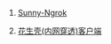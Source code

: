 

1. [Sunny-Ngrok](https://www.ngrok.cc/)

2. [花生壳(内网穿透)客户端](http://hsk.oray.com/download/?utm_source=baidu&utm_medium=cpc&utm_campaign=hsk_download&utm_term=%E5%A4%96%E7%BD%91%E5%A6%82%E4%BD%95%E8%AE%BF%E9%97%AE%E5%86%85%E7%BD%91&i=44292)